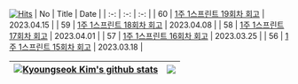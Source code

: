 [![Hits](https://hits.seeyoufarm.com/api/count/incr/badge.svg?url=https%3A%2F%2Fgithub.com%2F0xe82de%2Fhit-counter&count_bg=%23000000&title_bg=%2300264D&icon=&icon_color=%23E7E7E7&title=hits&edge_flat=false)](https://hits.seeyoufarm.com)
| No | Title | Date |
| :-: | :-: | :-: |
| 60 | [1주 1스프린트 19회차 회고](https://0xe82de.tistory.com/60) | 2023.04.15 |
| 59 | [1주 1스프린트 18회차 회고](https://0xe82de.tistory.com/59) | 2023.04.08 |
| 58 | [1주 1스프린트 17회차 회고](https://0xe82de.tistory.com/58) | 2023.04.01 |
| 57 | [1주 1스프린트 16회차 회고](https://0xe82de.tistory.com/57) | 2023.03.25 |
| 56 | [1주 1스프린트 15회차 회고](https://0xe82de.tistory.com/56) | 2023.03.18 |

| <a href="https://github.com/0xe82de/github-readme-stats"><img align="center" src="https://github-readme-stats.vercel.app/api?username=0xe82de&show_icons=true&include_all_commits=true&theme=graywhite&hide_border=true" alt="Kyoungseok Kim's github stats" /></a> | <a href="https://github.com/0xe82de/github-readme-stats"><img align="center" src="https://github-readme-stats.vercel.app/api/top-langs/?username=0xe82de&layout=compact&theme=graywhite&hide_border=true" /></a> |
| - | - |
